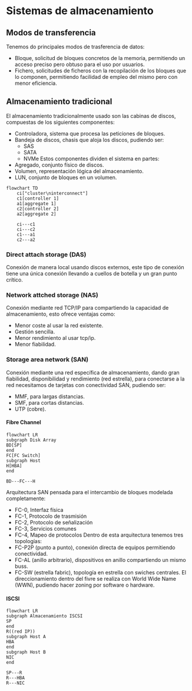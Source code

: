 # Sistemas de almacenamiento
## Modos de transferencia
Tenemos do principales modos de trasferencia de datos:
- Bloque, solicitud de bloques concretos de la memoria, permitiendo un acceso preciso pero obtuso para el uso por usuarios.
- Fichero, solicitudes de ficheros con la recopilación de los bloques que lo componen, permitiendo facilidad de empleo del mismo pero con menor eficiencia.
## Almacenamiento tradicional
El almacenamiento tradicionalmente usado son las cabinas de discos, compuestas de los siguientes componentes:
- Controladora, sistema que procesa las peticiones de bloques.
- Bandeja de discos, chasis que aloja los discos, pudiendo ser:
	- SAS
	- SATA
	- NVMe
Estos componentes dividen el sistema en partes:
- Agregado, conjunto físico de discos.
- Volumen, representación lógica del almacenamiento.
- LUN, conjunto de bloques en un volumen.
```mermaid
flowchart TD
	ci["cluster\ninterconnect"]
	c1[controller 1]
	a1[aggregate 1]
	c2[controller 2]
	a2[aggregate 2]

	ci---c1
	ci---c2
	c1---a1
	c2---a2
```
### Direct attach storage (DAS)
Conexión de manera local usando discos externos, este tipo de conexión tiene una única conexión llevando a cuellos de botella y un gran punto crítico.
### Network attched storage (NAS)
Conexión mediante red TCP/IP para compartiendo la capacidad de almacenamiento, esto ofrece ventajas como:
- Menor coste al usar la red existente.
- Gestión sencilla.
- Menor rendimiento al usar tcp/ip.
- Menor fiabilidad.
### Storage area network (SAN)
Conexión mediante una red específica de almacenamiento, dando gran fiabilidad, disponibilidad y rendimiento (red estrella), para conectarse a la red necesitamos de tarjetas con conectividad SAN, pudiendo ser:
- MMF, para largas distancias.
- SMF, para cortas distancias.
- UTP (cobre).
#### Fibre Channel
```mermaid
flowchart LR
subgraph Disk Array
BD[SP]
end
FC[FC Switch]
subgraph Host
H[HBA]
end

BD---FC---H
```
Arquitectura SAN pensada para el intercambio de bloques modelada completamente:
- FC-0, Interfaz física
- FC-1, Protocolo de trasmisión
- FC-2, Protocolo de señalización
- FC-3, Servicios comunes
- FC-4, Mapeo de protocolos
Dentro de esta arquitectura tenemos tres topologías:
- FC-P2P (punto a punto), conexión directa de equipos permitiendo conectividad.
- FC-AL (anillo arbitrario), dispositivos en anillo compartiendo un mismo buss.
- FC-SW (estrella fabric), topología en estrella con swiches centrales.
El direccionamiento dentro del fivre se realiza con World Wide Name (WWN), pudiendo hacer zoning por software o hardware.
#### ISCSI
```mermaid
flowchart LR
subgraph Almacenamiento ISCSI
SP
end
R((red IP))
subgraph Host A
HBA
end
subgraph Host B
NIC
end

SP---R
R---HBA
R---NIC
```